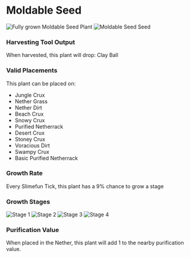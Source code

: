# Moldable Seed

![Fully grown Moldable Seed Plant](https://mc-heads.net/head/fc15c73a48d15942aa7a1861ae4fd088f0d0cab75b8dd1e9ad98b2851f5986bc) ![Moldable Seed Seed](https://mc-heads.net/head/981f7002b063a4b70360efa779eb58b0b3c9c8d59d57bc33f772eaf748e60a79)

### Harvesting Tool Output

When harvested, this plant will drop: Clay Ball

### Valid Placements

This plant can be placed on:

- Jungle Crux
- Nether Grass
- Nether Dirt
- Beach Crux
- Snowy Crux
- Purified Netherrack
- Desert Crux
- Stoney Crux
- Voracious Dirt
- Swampy Crux
- Basic Purified Netherrack


### Growth Rate

Every Slimefun Tick, this plant has a 9% chance to grow a stage

### Growth Stages

![Stage 1](https://mc-heads.net/head/c6808d0852aaa158d20e9b3e75b22a1a322d98d72e4bdb3f61ee63b325f7d1f5) ![Stage 2](https://mc-heads.net/head/fc30c19f5b02fbce43550afc3094d1e79cd964e83a0e7e4759f6402eada21ef0) ![Stage 3](https://mc-heads.net/head/5740108f44a9250e725badd357f983e36818e934d3b77f8f459ad7d02606e8fe) ![Stage 4](https://mc-heads.net/head/6c899c4db1199c773f4f0c90e83e57384ae0e87f21009d97f5141fb73304ef72)

### Purification Value

When placed in the Nether, this plant will add 1 to the nearby purification value.